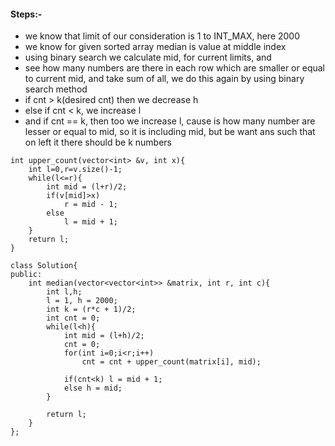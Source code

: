 #### Steps:- 
- we know that limit of our consideration is 1 to INT_MAX, here 2000
- we know for given sorted array median is value at middle index
- using binary search we calculate mid, for current limits, and 
- see how many numbers are there in each row which are smaller or equal to current mid, and take sum of all, we do this again by using binary search method
- if cnt > k(desired cnt) then we decrease h
- else if cnt < k, we increase l
- and if cnt == k, then too we increase l, cause is how many number are lesser or equal to mid, so it is including mid, but be want ans such that on left it there should be k numbers

```
int upper_count(vector<int> &v, int x){
    int l=0,r=v.size()-1;
    while(l<=r){
        int mid = (l+r)/2;
        if(v[mid]>x)
            r = mid - 1;
        else
            l = mid + 1;
    }
    return l;
}

class Solution{   
public:             
    int median(vector<vector<int>> &matrix, int r, int c){
        int l,h;
        l = 1, h = 2000;
        int k = (r*c + 1)/2;
        int cnt = 0;
        while(l<h){
            int mid = (l+h)/2;
            cnt = 0;
            for(int i=0;i<r;i++)
                cnt = cnt + upper_count(matrix[i], mid);
            
            if(cnt<k) l = mid + 1;
            else h = mid;
        }
        
        return l;
    }
};
```
